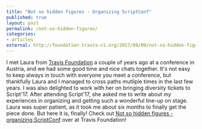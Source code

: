 ```yaml
---
title: "Not so hidden figures - Organizing ScriptConf"
published: true
layout: post
permalink: /not-so-hidden-figures/
categories:
- articles
external: http://foundation.travis-ci.org/2017/08/09/not-so-hidden-figures/
---
```


I met Laura from [Travis Foundation](http://foundation.travis-ci.org) a couple of years ago at a conference in Austria, and we had some good time and nice chats together. It's not easy to keep always in touch with everyone you meet a conference, but thankfully Laura and I managed to cross paths mutliple times in the last few years. I was also delighted to work with her on bringing diversity tickets to Script'17. After attending Script'17, she asked me to write about my experiences in organizing and getting such a wonderful line-up on stage. Laura was super patient, as it took me about six months to finally get the piece done. But here it is, finally! Check out [Not so hidden figures - organizing ScriptConf]( http://foundation.travis-ci.org/2017/08/09/not-so-hidden-figures/) over at Travis Foundation!
